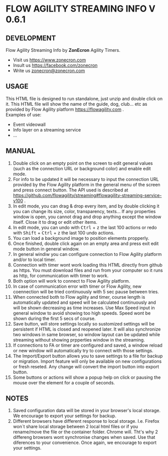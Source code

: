 # FLOW AGILITY STREAMING INFO V 0.6.1

## DEVELOPMENT
Flow Agility Streaming Info by **ZonEcron** Agility Timers. 
 - Visit us https://www.zonecron.com
 - Insult us https://facebook.com/zonecron
 - Write us zonecron@zonecron.com

## USAGE
This HTML file is designed to run standalone, just unzip and double click on it. This HTML file will show the name of the guide, dog, club... etc as provided by Flow Agility platform https://flowagility.com .  
Examples of use:
 - Event videowall
 - Info layer on a streaming service
 - ...

## MANUAL
 1. Double click on an empty point on the screen to edit general values ​​(such as the connection URL or background color) and enable edit mode.
 2. For info to be updated it will be necessary to input the connection URL provided by the Flow Agility platform in the general menu of the screen and press connect button. The API used is described at https://github.com/flowagility/streaming#flowagility-streaming-service-v100 .
 3. In edit mode, you can drag & drop every item, and by double clicking it you can change its size, color, transparency, texts... If any properties window is open, you cannot drag and drop anything except the window itself. Close it to drag or edit other items.
 4. In edit mode, you can undo with <kbd>Ctrl</kbd> + <kbd>z</kbd> the last 100 actions or redo with <kbd>Shift</kbd> + <kbd>Ctrl</kbd> + <kbd>z</kbd> the last 100 undo actions.
 5. You can load a background image to position elements propperly.
 6. Once finished, double click again on an empty area and press exit edit mode button in general window.
 7. In general windiw you can configure connection to Flow Agility platform and/or to local timer.
 8. Connection with timer wont work loading this HTML directly from github as https. You must download files and run from your computer so it runs as http, for communication with timer to work.
 9. Both option will work to connect to Flow Agility platform.
 10. In case of communication error with timer or Flow Agility, new coennection will be tried continuously with 5 sec pause between tries.
 11. When connected both to Flow agility and timer, course length is automatically updated and speed will be calculated continuously and will be shown decreasing as time increases. Use Max Speed input in general window to avoid showing too high speeds. Speed wont be shown during the first 5 secs of course.
 12. Save button, will store settings locally so sustomized settings will be persistent if HTML is closed and reopened later. It will also synchronize two windows in same browser, so window layout can be updated while streaming without showing prpperties window in the streaming.
 13. If connections to FA or timer are configured and saved, a window reload or new window will automatically try to connect with those settings.
 14. The Import/Export button allows you to save settings to a file for backup or migration. Import feature will only be available on new configurations or fresh reseted. Any change will convert the import button into export button.
 15. Some buttons or actions will show a popup help on click or pausing the mouse over the element for a couple of seconds.

## NOTES
 1. Saved configuration data will be stored in your browser's local storage. We encourage to export your settings for backup.
 2. Different browsers have different response to local storage. I.e. Firefox won´t share local storage between 2 local html files or if you rename/move the file or the container folder. Chrome will. Tht's why 2 differeng browsers wont synchronise changes when saved. Use that diferences to your convenience. Once again, we encourage to export your settings.
